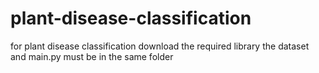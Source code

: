 # plant-disease-classification
for plant disease classification 
download the required library
the dataset and main.py must be in the same folder
